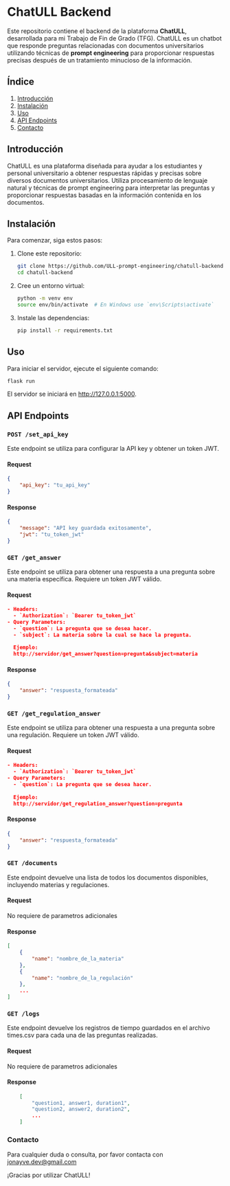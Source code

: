 # ChatULL Backend

Este repositorio contiene el backend de la plataforma **ChatULL**, desarrollada para mi Trabajo de Fin de Grado (TFG). ChatULL es un chatbot que responde preguntas relacionadas con documentos universitarios utilizando técnicas de **prompt engineering** para proporcionar respuestas precisas después de un tratamiento minucioso de la información.

## Índice

1. [Introducción](#introducción)
2. [Instalación](#instalación)
3. [Uso](#uso)
4. [API Endpoints](#api-endpoints)
5. [Contacto](#contacto)

## Introducción

ChatULL es una plataforma diseñada para ayudar a los estudiantes y personal universitario a obtener respuestas rápidas y precisas sobre diversos documentos universitarios. Utiliza procesamiento de lenguaje natural y técnicas de prompt engineering para interpretar las preguntas y proporcionar respuestas basadas en la información contenida en los documentos.

## Instalación

Para comenzar, siga estos pasos:

1. Clone este repositorio:
    ```bash
    git clone https://github.com/ULL-prompt-engineering/chatull-backend.git
    cd chatull-backend
    ```

2. Cree un entorno virtual:
    ```bash
    python -m venv env
    source env/bin/activate  # En Windows use `env\Scripts\activate`
    ```

3. Instale las dependencias:
    ```bash
    pip install -r requirements.txt
    ```

## Uso

Para iniciar el servidor, ejecute el siguiente comando:
```bash
flask run
```
El servidor se iniciará en http://127.0.0.1:5000.

## API Endpoints

### `POST /set_api_key`

Este endpoint se utiliza para configurar la API key y obtener un token JWT.

#### Request

```json
{
    "api_key": "tu_api_key"
}
```
#### Response

```json
{
    "message": "API key guardada exitosamente",
    "jwt": "tu_token_jwt"
}
```

### `GET /get_answer`

Este endpoint se utiliza para obtener una respuesta a una pregunta sobre una materia específica. Requiere un token JWT válido.

#### Request

```json
- Headers:
  - `Authorization`: `Bearer tu_token_jwt`
- Query Parameters:
  - `question`: La pregunta que se desea hacer.
  - `subject`: La materia sobre la cual se hace la pregunta.
  
  Ejemplo:
  http://servidor/get_answer?question=pregunta&subject=materia

```
#### Response

```json
{
    "answer": "respuesta_formateada"
}
```

### `GET /get_regulation_answer`

Este endpoint se utiliza para obtener una respuesta a una pregunta sobre una regulación. Requiere un token JWT válido.


#### Request

```json
- Headers:
  - `Authorization`: `Bearer tu_token_jwt`
- Query Parameters:
  - `question`: La pregunta que se desea hacer.
  
  Ejemplo:
  http://servidor/get_regulation_answer?question=pregunta

```
#### Response

```json
{
    "answer": "respuesta_formateada"
}
```

### `GET /documents`

Este endpoint devuelve una lista de todos los documentos disponibles, incluyendo materias y regulaciones.

#### Request

No requiere de parametros adicionales

#### Response


```json
[
    {
        "name": "nombre_de_la_materia"
    },
    {
        "name": "nombre_de_la_regulación"
    },
    ...
]

```

### `GET /logs`

Este endpoint devuelve los registros de tiempo guardados en el archivo times.csv para cada una de las preguntas realizadas.


#### Request

No requiere de parametros adicionales

#### Response


```json
    [
        "question1, answer1, duration1",
        "question2, answer2, duration2",
        ...
    ]
```

### Contacto
Para cualquier duda o consulta, por favor contacta con jonayve.dev@gmail.com

¡Gracias por utilizar ChatULL!

